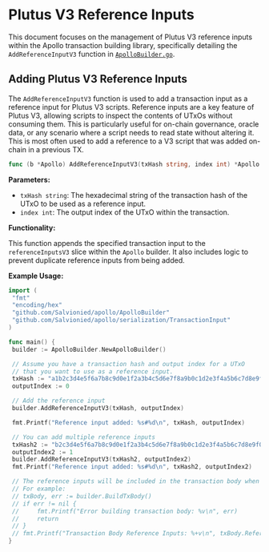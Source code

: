 # Plutus V3 Reference Inputs

This document focuses on the management of Plutus V3 reference inputs within the Apollo transaction building library, specifically detailing the `AddReferenceInputV3` function in [`ApolloBuilder.go`](ApolloBuilder.go).

## Adding Plutus V3 Reference Inputs

The `AddReferenceInputV3` function is used to add a transaction input as a reference input for Plutus V3 scripts. Reference inputs are a key feature of Plutus V3, allowing scripts to inspect the contents of UTxOs without consuming them. This is particularly useful for on-chain governance, oracle data, or any scenario where a script needs to read state without altering it. This is most often used to add a reference to a V3 script that was added on-chain in a previous TX.

```go
func (b *Apollo) AddReferenceInputV3(txHash string, index int) *Apollo
```

**Parameters:**

- `txHash string`: The hexadecimal string of the transaction hash of the UTxO to be used as a reference input.
- `index int`: The output index of the UTxO within the transaction.

**Functionality:**

This function appends the specified transaction input to the `referenceInputsV3` slice within the `Apollo` builder. It also includes logic to prevent duplicate reference inputs from being added.

**Example Usage:**

```go
import (
 "fmt"
 "encoding/hex"
 "github.com/Salvionied/apollo/ApolloBuilder"
 "github.com/Salvionied/apollo/serialization/TransactionInput"
)

func main() {
 builder := ApolloBuilder.NewApolloBuilder()

 // Assume you have a transaction hash and output index for a UTxO
 // that you want to use as a reference input.
 txHash := "a1b2c3d4e5f6a7b8c9d0e1f2a3b4c5d6e7f8a9b0c1d2e3f4a5b6c7d8e9f0a1b2"
 outputIndex := 0

 // Add the reference input
 builder.AddReferenceInputV3(txHash, outputIndex)

 fmt.Printf("Reference input added: %s#%d\n", txHash, outputIndex)

 // You can add multiple reference inputs
 txHash2 := "b2c3d4e5f6a7b8c9d0e1f2a3b4c5d6e7f8a9b0c1d2e3f4a5b6c7d8e9f0a1b2c3"
 outputIndex2 := 1
 builder.AddReferenceInputV3(txHash2, outputIndex2)
 fmt.Printf("Reference input added: %s#%d\n", txHash2, outputIndex2)

 // The reference inputs will be included in the transaction body when BuildTxBody is called.
 // For example:
 // txBody, err := builder.BuildTxBody()
 // if err != nil {
 //     fmt.Printf("Error building transaction body: %v\n", err)
 //     return
 // }
 // fmt.Printf("Transaction Body Reference Inputs: %+v\n", txBody.ReferenceInputs)
}
